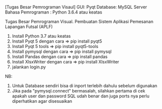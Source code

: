 [Tugas Besar Pemrograman Visaul]
GUI: Pyqt
Database: MySQL Server
Bahasa Pemrograman : Python 3.6.4 atau keatas

Tugas Besar Pemrograman Visual. Pembuatan Sistem Aplikasi Pemesanan Lapangan Futsal (APLF)

1. Install Python 3.7 atau keatas
2. Install Pyqt 5 dengan cara => pip install pyqt5
3. Install Pyqt 5 tools => pip install pyqt5-tools
4. Install pymysql dengan cara => pip install pymysql
5. Install Pandas dengan cara => pip install pandas
6. Install XlsxWriter dengan cara => pip install XlsxWriter
7. jalankan login.py


NB:
1. Untuk Database sendiri bisa di inport terlebih dahulu sebelum digunakan
2. Jika pada "pymysql.connect" bermasalah, silahkan pertama di cek apakah user dan password SQL udah benar dan juga ports nya perlu diperhatikan agar disesuaikan